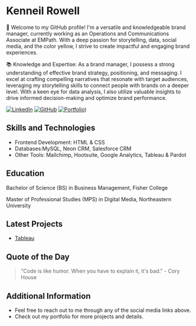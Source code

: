 <!-- Replace with your profile name and description -->
# Kenneil Rowell

👋 Welcome to my GitHub profile! I'm a versatile and knowledgeable brand manager, currently working as an Operations and Communications Associate at EMPath. With a deep passion for storytelling, data, social media, and the color yellow, I strive to create impactful and engaging brand experiences.

📚 Knowledge and Expertise:
As a brand manager, I possess a strong understanding of effective brand strategy, positioning, and messaging. I excel at crafting compelling narratives that resonate with target audiences, leveraging my storytelling skills to connect people with brands on a deeper level. With a keen eye for data analysis, I also utilize valuable insights to drive informed decision-making and optimize brand performance.

<!-- Replace with your social media and contact information -->
[![LinkedIn](https://img.shields.io/badge/-LinkedIn-blue?style=flat&logo=linkedin&logoColor=white)](https://www.linkedin.com/in/kenneilrowell)
[![GitHub](https://img.shields.io/badge/-GitHub-black?style=flat&logo=github&logoColor=white)](https://github.com/krowell0)
[![Portfolio](https://img.shields.io/badge/-Portfolio-black?style=flat&logo=google-chrome&logoColor=white)](https://github.com/krowell0/KRowell.Github.io.portfolio.git))

<!-- Replace with your preferred programming languages and technologies -->
## Skills and Technologies
- Frontend Development: HTML & CSS
- Databases:MySQL, Neon CRM, Salesforce CRM 
- Other Tools: Mailchimp, Hootsuite, Google Analytics, Tableau & Pardot


<!-- Replace with your top programming languages -->
## Education
Bachelor of Science (BS) in Business Management, Fisher College


Master of Professional Studies (MPS) in Digital Media, Northeastern University 



<!-- Replace with your blog posts or latest project details -->
##  Latest Projects
- [Tableau](https://public.tableau.com/app/profile/kenneil.rowell)


<!-- Replace with your favorite programming quote -->
## Quote of the Day
> "Code is like humor. When you have to explain it, it's bad." - Cory House

<!-- Replace with any other sections or information you want to include -->
## Additional Information
- Feel free to reach out to me through any of the social media links above.
- Check out my portfolio for more projects and details.
